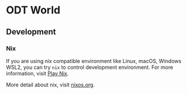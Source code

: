 # ODT World

## Development

### Nix

If you are using nix compatible environment like Linux, macOS, Windows WSL2, you can try `nix` to control development environment. For more information, visit [Play Nix](https://github.com/chonla/play-nix).

More detail about nix, visit [nixos.org](https://nixos.org/).
